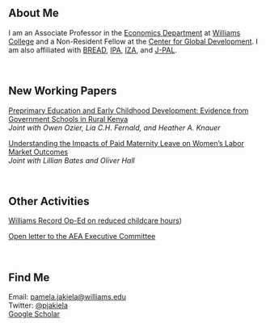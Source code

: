 ## About Me

I am an Associate Professor in the [Economics Department](https://econ.williams.edu/) at [Williams College](https://www.williams.edu/) and a Non-Resident Fellow at the [Center for Global Development](https://www.cgdev.org/).  I am also affiliated with [BREAD](http://ibread.org/bread/), [IPA](http://www.poverty-action.org/), [IZA](https://www.iza.org/person/7796/pamela-jakiela), and [J-PAL](https://www.povertyactionlab.org/person/jakiela).  

<br>

## New Working Papers

[Preprimary Education and Early Childhood Development: Evidence from Government Schools in Rural Kenya](https://www.cgdev.org/publication/preprimary-education-and-early-childhood-development-evidence-government-schools-rural)  
_Joint with Owen Ozier, Lia C.H. Fernald, and Heather A. Knauer_  

[Understanding the Impacts of Paid Maternity Leave on Women’s Labor Market Outcomes](https://pjakiela.github.io/research/BatesHallJakiela-PaidLeave-2023-10-30.pdf)  
_Joint with Lillian Bates and Oliver Hall_  

<br>

## Other Activities

[Williams Record Op-Ed on reduced childcare hours](https://williamsrecord.com/463696/opinions/the-college-must-act-now-to-protect-faculty-and-staff-impacted-by-reduced-wccc-hours/))  

[Open letter to the AEA Executive Committee](AEAletter.html)  

<br>

## Find Me
Email: [pamela.jakiela@williams.edu](mailto:pamela.jakiela@williams.edu)  
Twitter:  [@pjakiela](https://twitter.com/pjakiela?lang=en)  
<a href="https://scholar.google.com/citations?user=SPkk2P8AAAAJ">Google Scholar</a>


